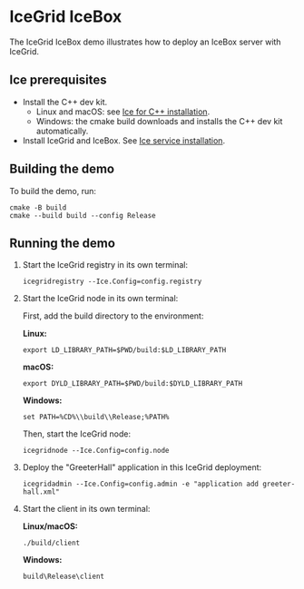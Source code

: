 # IceGrid IceBox

The IceGrid IceBox demo illustrates how to deploy an IceBox server with IceGrid.

## Ice prerequisites

- Install the C++ dev kit.
  - Linux and macOS: see [Ice for C++ installation].
  - Windows: the cmake build downloads and installs the C++ dev kit automatically.
- Install IceGrid and IceBox. See [Ice service installation].

## Building the demo

To build the demo, run:

```shell
cmake -B build
cmake --build build --config Release
```

## Running the demo

1. Start the IceGrid registry in its own terminal:

   ```shell
   icegridregistry --Ice.Config=config.registry
   ```

2. Start the IceGrid node in its own terminal:

   First, add the build directory to the environment:

   **Linux:**

   ```shell
   export LD_LIBRARY_PATH=$PWD/build:$LD_LIBRARY_PATH
   ```

   **macOS:**

   ```shell
   export DYLD_LIBRARY_PATH=$PWD/build:$DYLD_LIBRARY_PATH
   ```

   **Windows:**

   ```shell
   set PATH=%CD%\\build\\Release;%PATH%
   ```

   Then, start the IceGrid node:

   ```shell
   icegridnode --Ice.Config=config.node
   ```

3. Deploy the "GreeterHall" application in this IceGrid deployment:

   ```shell
   icegridadmin --Ice.Config=config.admin -e "application add greeter-hall.xml"
   ```

4. Start the client in its own terminal:

   **Linux/macOS:**

   ```shell
   ./build/client
   ```

   **Windows:**

   ```shell
   build\Release\client
   ```

[Ice for C++ installation]: https://github.com/zeroc-ice/ice/blob/main/NIGHTLY.md#ice-for-c
[Ice service installation]: https://github.com/zeroc-ice/ice/blob/main/NIGHTLY.md#ice-services
